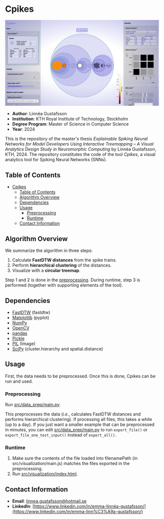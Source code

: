 # Cpikes
![Cpikes](cpikes.png)

- **Author**: Linnéa Gustafsson
- **Institution**: KTH Royal Institute of Technology, Stockholm
- **Degree Program**: Master of Science in Computer Science
- **Year**: 2024

This is the repository of the master's thesis *Explainable Spiking Neural Networks for Model Developers Using Interactive Treemapping – A Visual Analytics Design Study in Neuromorphic Computing* by Linnéa Gustafsson, KTH, 2024. The repository constitutes the code of the tool *Cpikes*, a visual analytics tool for Spiking Neural Networks (SNNs).

## Table of Contents
- [Cpikes](#cpikes)
  - [Table of Contents](#table-of-contents)
  - [Algorithm Overview](#algorithm-overview)
  - [Dependencies](#dependencies)
  - [Usage](#usage)
    - [Preprocessing](#preprocessing)
    - [Runtime](#runtime)
  - [Contact Information](#contact-information)

## Algorithm Overview
We summarize the algorithm in three steps:
1. Calculate **FastDTW distances** from the spike trains.
2. Perform **hierarchical clustering** of the distances.
3. Visualize with a **circular treemap**.

Step 1 and 2 is done in the [preprocessing](#preprocessing). During runtime, step 3 is performed (together with supporting elements of the tool).

## Dependencies
- [FastDTW](https://github.com/rmaestre/FastDTW) (fastdtw)
- [Matplotlib](https://github.com/matplotlib/matplotlib) (pyplot)
- [NumPy](https://github.com/numpy/numpy)
- [OpenCV](https://github.com/opencv/opencv-python)
- [pandas](https://github.com/pandas-dev/pandas)
- [Pickle](https://github.com/python/cpython/blob/3.12/Lib/pickle.py)
- [PIL](https://github.com/python-pillow/Pillow) (Image)
- [SciPy](https://github.com/scipy/scipy) (cluster.hierarchy and spatial.distance)

## Usage
First, the data needs to be preprocessed. Once this is done, Cpikes can be run and used.

### Preprocessing
Run [src/data_prep/main.py](src/data_prep/main.py).

This preprocesses the data (*i.e.*, calculates FastDTW distances and performs hierarchical clustering). If processing all files, this takes a while (up to a day). If you just want a smaller example that can be preprocessed in minutes, you can edit [src/data_prep/main.py](src/data_prep/main.py) to run `export_file()` or `export_file_one_test_input()` instead of `export_all()`.

### Runtime
1. Make sure the contents of the file loaded into filenamePath (in src/visualization/main.js) matches the files exported in the preprocessing.
2. Run [src/visualization/index.html](src/visualization/index.html).

## Contact Information
- **Email**: [linnea.gustafsson@hotmail.se](linnea.gustafsson@hotmail.se)
- **LinkedIn**: [https://www.linkedin.com/in/emma-linnéa-gustafsson/](https://www.linkedin.com/in/emma-linn%C3%A9a-gustafsson/)
